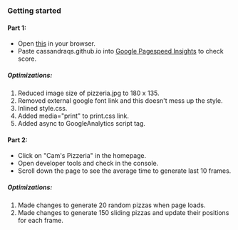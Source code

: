 ### Getting started

#### Part 1:
* Open [this](http://cassandraqs.github.io) in your browser.
* Paste cassandraqs.github.io into [Google Pagespeed Insights](https://developers.google.com/speed/pagespeed/insights/) to check score.

##### Optimizations:
1. Reduced image size of pizzeria.jpg to 180 x 135.
2. Removed external google font link and this doesn't mess up the style.
3. Inlined style.css.
4. Added media="print" to print.css link.
5. Added async to GoogleAnalytics script tag.

#### Part 2:
* Click on "Cam's Pizzeria" in the homepage.
* Open developer tools and check in the console.
* Scroll down the page to see the average time to generate last 10 frames.

##### Optimizations:
1. Made changes to generate 20 random pizzas when page loads.
2. Made changes to generate 150 sliding pizzas and update their positions for each frame.
